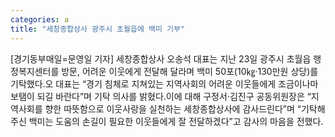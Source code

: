 ```yaml
---
categories: a
title: "세창종합상사 광주시 초월읍에 백미 기부"
---
```

[경기동부매일=문영일 기자] 세창종합상사 오송석 대표는 지난 23일 광주시 초월읍 행정복지센터를 방문, 어려운 이웃에게 전달해 달라며 백미 50포(10㎏‧130만원 상당)를 기탁했다.오 대표는 “경기 침체로 지쳐있는 지역사회의 어려운 이웃들에게 조금이나마 보탬이 되길 바란다”며 기탁 의사를 밝혔다.이에 대해 구정서‧김진구 공동위원장은 “지역사회를 향한 따뜻함으로 이웃사랑을 실천하는 세창종합상사에 감사드린다”며 “기탁해 주신 백미는 도움의 손길이 필요한 이웃들에게 잘 전달하겠다”고 감사의 마음을 전했다.